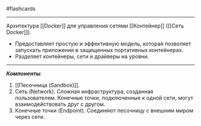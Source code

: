 #flashcards 
***
Архитектура [[Docker]] для управления сетями [[Контейнер]] ([[Сеть Docker]]). 
- Предоставляет простую и эффективную модель, которая позволяет запускать приложения в защищенных портативных контейнерах.
- Разделяет контейнеры, сети и драйверы на уровни.
***
***Компоненты***:
1. [[Песочница (Sandbox)]].
2. Сеть (Network).
	Сложная инфраструктура, созданная пользователем. Конечные точки, подключенные к одной сети, могут взаимодействовать друг с другом.
3. Конечные точки (Endpoint).
	Соединяют песочницу с внешним миром через сети.